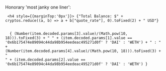 Honorary 'most janky one liner': <br/>

 <code>  <h4 style={{marginTop:'0px'}}> {"Total Balance: $" + cryptos.reduce((a, b) => a + b["quote_rate"], 0).toFixed(2) + " USD"} </h4> </code> 


 <code> <td> { (Number(item.decoded.params[3].value)/(Math.pow(10, 18))).toFixed(3) + " " + (item.decoded.params[1].value == '0x6b175474e89094c44da98b954eedeac495271d0f' ? 'DAI' : 'WETH') + " : " + (Number(item.decoded.params[4].value)/(Math.pow(10, 18))).toFixed(3) + " " + (item.decoded.params[2].value == '0x6b175474e89094c44da98b954eedeac495271d0f' ? 'DAI' : 'WETH') } </td> </code> 
